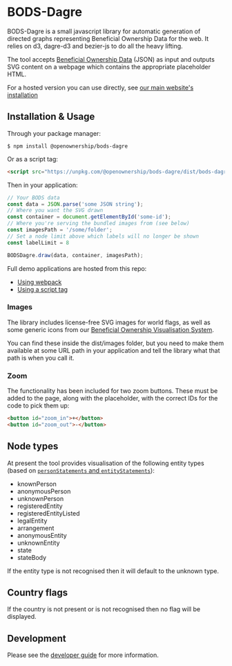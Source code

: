 # BODS-Dagre

BODS-Dagre is a small javascript library for automatic generation of directed
graphs representing Beneficial Ownership Data for the web. It relies on d3,
dagre-d3 and bezier-js to do all the heavy lifting.

The tool accepts [Beneficial Ownership Data](http://standard.openownership.org/)
(JSON) as input and outputs SVG content on a webpage which contains the
appropriate placeholder HTML.

For a hosted version you can use directly, see [our main website's installation](https://openownership.org/visualisation/visualisation-tool/)

## Installation & Usage

Through your package manager:

```shell
$ npm install @openownership/bods-dagre
```

Or as a script tag:

```html
<script src="https://unpkg.com/@openownership/bods-dagre/dist/bods-dagre.js"></script>
```

Then in your application:

```js
// Your BODS data
const data = JSON.parse('some JSON string');
// Where you want the SVG drawn
const container = document.getElementById('some-id');
// Where you're serving the bundled images from (see below)
const imagesPath = '/some/folder';
// Set a node limit above which labels will no longer be shown 
const labelLimit = 8

BODSDagre.draw(data, container, imagesPath);
```

Full demo applications are hosted from this repo:
- <a href="https://openownership.github.io/visualisation-tool/">Using webpack</a>
- <a href="https://openownership.github.io/visualisation-tool/script-tag.html">Using a script tag</a>

### Images

The library includes license-free SVG images for world flags, as well as some
generic icons from our [Beneficial Ownership Visualisation System](https://openownership.org/visualisation/).

You can find these inside the dist/images folder, but you need to make them
available at some URL path in your application and tell the library what that
path is when you call it.

### Zoom

The functionality has been included for two zoom buttons. These must be added to
the page, along with the placeholder, with the correct IDs for the code to
pick them up:

```html
<button id="zoom_in">+</button>
<button id="zoom_out">-</button>
```

## Node types

At present the tool provides visualisation of the following entity types (based on [`personStatements` and `entityStatements`](https://standard.openownership.org/en/0.2.0/schema/reference.html#schema-entity-statement)):

  * knownPerson
  * anonymousPerson
  * unknownPerson
  * registeredEntity
  * registeredEntityListed
  * legalEntity
  * arrangement
  * anonymousEntity
  * unknownEntity
  * state
  * stateBody

If the entity type is not recognised then it will default to the unknown type.

## Country flags

If the country is not present or is not recognised then no flag will be displayed.

## Development

Please see the [developer guide](./DEVELOPER.md) for more information.
